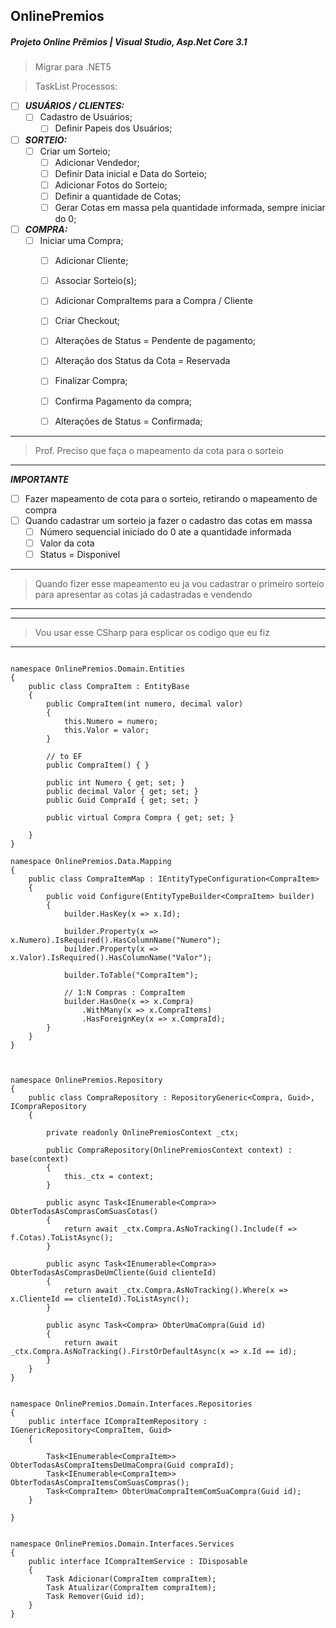 ## OnlinePremios

##### Projeto Online Prêmios | Visual Studio, Asp.Net Core 3.1

> Migrar para .NET5

> TaskList Processos:

- [ ] _**USUÁRIOS / CLIENTES:**_
  - [ ] Cadastro de Usuários;
    - [ ] Definir Papeis dos Usuários;
- [ ] _**SORTEIO:**_
  - [ ] Criar um Sorteio;
    - [ ] Adicionar Vendedor;
    - [ ] Definir Data inicial e Data do Sorteio;
    - [ ] Adicionar Fotos do Sorteio;
    - [ ] Definir a quantidade de Cotas;
    - [ ] Gerar Cotas em massa pela quantidade informada, sempre iniciar do 0;
- [ ] _**COMPRA:**_
  - [ ] Iniciar uma Compra;
      - [ ] Adicionar Cliente;
      - [ ] Associar Sorteio(s);
      - [ ] Adicionar CompraItems para a Compra / Cliente
      - [ ] Criar Checkout;
      - [ ] Alterações de Status = Pendente de pagamento;
      - [ ] Alteração dos Status da Cota = Reservada
      - [ ] Finalizar Compra;
      - [ ] Confirma Pagamento da compra;
      - [ ] Alterações de Status = Confirmada;
 


---

> Prof. Preciso que faça o mapeamento da cota para o sorteio

---

_**IMPORTANTE**_
- [ ] Fazer mapeamento de cota para o sorteio, retirando o mapeamento de compra
- [ ] Quando cadastrar um sorteio ja fazer o cadastro das cotas em massa
    - [ ] Número sequencial iniciado do 0 ate a quantidade informada
    - [ ] Valor da cota
    - [ ] Status = Disponivel

---

> Quando fizer esse mapeamento eu ja vou cadastrar o primeiro sorteio
> para apresentar as cotas já cadastradas e vendendo

---


---

> Vou usar esse CSharp para esplicar os codigo que eu fiz

---
```CSharp

namespace OnlinePremios.Domain.Entities
{
    public class CompraItem : EntityBase
    {
        public CompraItem(int numero, decimal valor)
        {
            this.Numero = numero;
            this.Valor = valor;
        }

        // to EF
        public CompraItem() { }

        public int Numero { get; set; }
        public decimal Valor { get; set; }
        public Guid CompraId { get; set; }

        public virtual Compra Compra { get; set; }

    }
}

namespace OnlinePremios.Data.Mapping
{
    public class CompraItemMap : IEntityTypeConfiguration<CompraItem>
    {
        public void Configure(EntityTypeBuilder<CompraItem> builder)
        {
            builder.HasKey(x => x.Id);

            builder.Property(x => x.Numero).IsRequired().HasColumnName("Numero");
            builder.Property(x => x.Valor).IsRequired().HasColumnName("Valor");

            builder.ToTable("CompraItem");

            // 1:N Compras : CompraItem
            builder.HasOne(x => x.Compra)
                .WithMany(x => x.CompraItems)
                .HasForeignKey(x => x.CompraId);
        }
    }
}



namespace OnlinePremios.Repository
{
    public class CompraRepository : RepositoryGeneric<Compra, Guid>, ICompraRepository
    {

        private readonly OnlinePremiosContext _ctx;

        public CompraRepository(OnlinePremiosContext context) : base(context)
        {
            this._ctx = context;
        }

        public async Task<IEnumerable<Compra>> ObterTodasAsComprasComSuasCotas()
        {
            return await _ctx.Compra.AsNoTracking().Include(f => f.Cotas).ToListAsync();
        }

        public async Task<IEnumerable<Compra>> ObterTodasAsComprasDeUmCliente(Guid clienteId)
        {
            return await _ctx.Compra.AsNoTracking().Where(x => x.ClienteId == clienteId).ToListAsync();
        }

        public async Task<Compra> ObterUmaCompra(Guid id)
        {
            return await _ctx.Compra.AsNoTracking().FirstOrDefaultAsync(x => x.Id == id);
        }
    }
}


namespace OnlinePremios.Domain.Interfaces.Repositories
{
    public interface ICompraItemRepository : IGenericRepository<CompraItem, Guid>
    {

        Task<IEnumerable<CompraItem>> ObterTodasAsCompraItemsDeUmaCompra(Guid compraId);
        Task<IEnumerable<CompraItem>> ObterTodasAsCompraItemsComSuasCompras();
        Task<CompraItem> ObterUmaCompraItemComSuaCompra(Guid id);
    }

}


namespace OnlinePremios.Domain.Interfaces.Services
{
    public interface ICompraItemService : IDisposable
    {
        Task Adicionar(CompraItem compraItem);
        Task Atualizar(CompraItem compraItem);
        Task Remover(Guid id);
    }
}
```